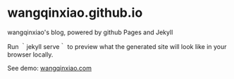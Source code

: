 # wangqinxiao.github.io
wangqinxiao's blog, powered by github Pages and Jekyll

Run  ｀jekyll serve｀ to preview what the generated site will look like in your browser locally.

See demo: [wangqinxiao.com](http://wangqinxiao.com/)